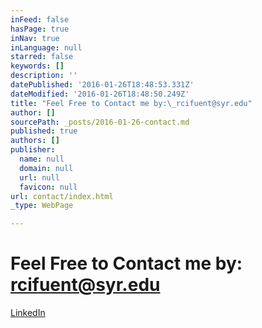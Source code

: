```yaml
---
inFeed: false
hasPage: true
inNav: true
inLanguage: null
starred: false
keywords: []
description: ''
datePublished: '2016-01-26T18:48:53.331Z'
dateModified: '2016-01-26T18:48:50.249Z'
title: "Feel Free to Contact me by:\_rcifuent@syr.edu"
author: []
sourcePath: _posts/2016-01-26-contact.md
published: true
authors: []
publisher:
  name: null
  domain: null
  url: null
  favicon: null
url: contact/index.html
_type: WebPage

---
```

# Feel Free to Contact me by: rcifuent@syr.edu

[LinkedIn][0]

[0]: https://www.linkedin.com/in/rafacifuentes